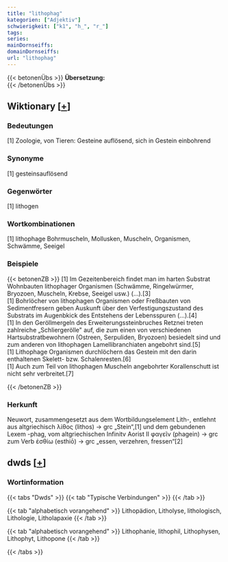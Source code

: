 ```yaml
---
title: "lithophag"
kategorien: ["Adjektiv"]
schwierigkeit: ["k1", "h_", "r_"]
tags:
series:
mainDornseiffs:
domainDornseiffs:
url: "lithophag"
---
```


{{< betonenÜbs >}}
**Übersetzung:**  
{{< /betonenÜbs >}}

## Wiktionary [[+](https://de.wiktionary.org/wiki/lithophag)]

### Bedeutungen
[1] Zoologie, von Tieren: Gesteine auflösend, sich in Gestein einbohrend  

### Synonyme
[1] gesteinsauflösend  

### Gegenwörter
[1] lithogen  

### Wortkombinationen
[1] lithophage Bohrmuscheln, Mollusken, Muscheln, Organismen, Schwämme, Seeigel  

### Beispiele
{{< betonenZB >}}
[1] Im Gezeitenbereich findet man im harten Substrat Wohnbauten lithophager Organismen (Schwämme, Ringelwürmer, Bryozoen, Muscheln, Krebse, Seeigel usw.) (…).[3]  
[1] Bohrlöcher von lithophagen Organismen oder Freßbauten von Sedimentfresern geben Auskunft über den Verfestigungszustand des Substrats im Augenbkick des Entstehens der Lebensspuren (…).[4]  
[1] In den Geröllmergeln des Erweiterungssteinbruches Retznei treten zahlreiche „Schliergerölle" auf, die zum einen von verschiedenen Hartsubstratbewohnern (Ostreen, Serpuliden, Bryozoen) besiedelt sind und zum anderen von lithophagen Lamellibranchiaten angebohrt sind.[5]  
[1] Lithophage Organismen durchlöchern das Gestein mit den darin enthaltenen Skelett- bzw. Schalenresten.[6]  
[1] Auch zum Teil von lithophagen Muscheln angebohrter Korallenschutt ist nicht sehr verbreitet.[7]  

{{< /betonenZB >}}
### Herkunft
Neuwort, zusammengesetzt aus dem Wortbildungselement Lith-, entlehnt aus altgriechisch λίθος (lithos) → grc „Stein“,[1] und dem gebundenen Lexem -phag, vom altgriechischen Infinitv Aorist II φαγεῖν (phagein) → grc zum Verb ἐσθίω (esthiō) → grc „essen, verzehren, fressen“[2]  



## dwds [[+](https://www.dwds.de/wb/lithophag)]

### Wortinformation
{{< tabs "Dwds" >}}
{{< tab "Typische Verbindungen" >}}
{{< /tab >}}

{{< tab "alphabetisch vorangehend" >}}
Lithopädion, Litholyse, lithologisch, Lithologie, Litholapaxie
{{< /tab >}}

{{< tab "alphabetisch vorangehend" >}}
Lithophanie, lithophil, Lithophysen, Lithophyt, Lithopone
{{< /tab >}}

{{< /tabs >}}

